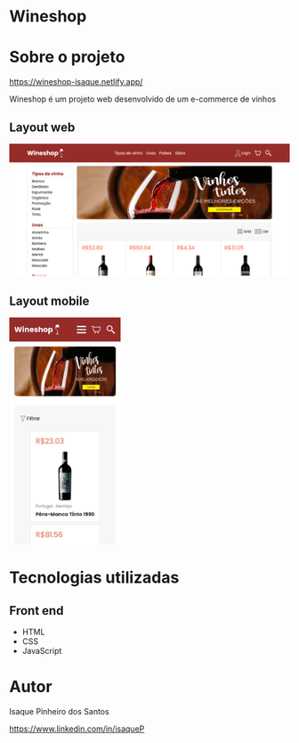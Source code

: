# Wineshop

# Sobre o projeto

https://wineshop-isaque.netlify.app/

Wineshop é um projeto web desenvolvido de um e-commerce de vinhos


## Layout web
![Web 1](https://github.com/IsaqueP/Wineshop/blob/main/assets/Screenshots/Screenshot%20-%20Web.png)

## Layout mobile
<img src="https://github.com/IsaqueP/Wineshop/blob/main/assets/Screenshots/Screenshot%20-%20Mobile.jpg" width="200">

# Tecnologias utilizadas
## Front end
- HTML
- CSS
- JavaScript


# Autor

Isaque Pinheiro dos Santos

https://www.linkedin.com/in/isaqueP


